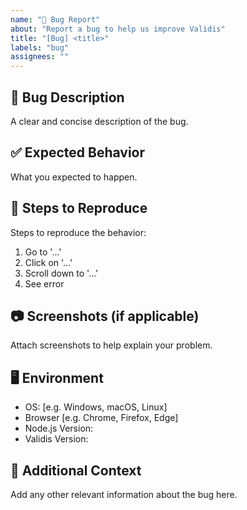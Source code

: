 ```yaml
---
name: "🐞 Bug Report"
about: "Report a bug to help us improve Validis"
title: "[Bug] <title>"
labels: "bug"
assignees: ""
---
```


## 🐛 Bug Description
A clear and concise description of the bug.

## ✅ Expected Behavior
What you expected to happen.

## 🔄 Steps to Reproduce
Steps to reproduce the behavior:
1. Go to '...'
2. Click on '...'
3. Scroll down to '...'
4. See error

## 📷 Screenshots (if applicable)
Attach screenshots to help explain your problem.

## 🖥️ Environment
- OS: [e.g. Windows, macOS, Linux]
- Browser [e.g. Chrome, Firefox, Edge]
- Node.js Version:
- Validis Version:

## 📝 Additional Context
Add any other relevant information about the bug here.
